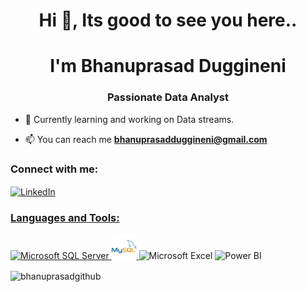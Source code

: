 <h1 align="center">Hi 👋, Its good to see you here..</h1>
<h1 align="center">I'm Bhanuprasad Duggineni</h1>
<h3 align="center">Passionate Data Analyst</h3>

- 🌱 Currently learning and working on Data streams.

- 📫 You can reach me **bhanuprasadduggineni@gmail.com**


<h3 align="left">Connect with me:</h3>
<p align="left">
    <a href="https://www.linkedin.com/in/bhanuprasad-duggineni-524493214" target="blank">
        <img align="center" src="https://img.icons8.com/color/48/000000/linkedin.png" alt="LinkedIn" width="40" height="40" />
   </p>

<h3 align="left">Languages and Tools:</h3>
<p align="left"> 
    <a href="https://www.microsoft.com/en-us/sql-server" target="_blank" rel="noreferrer"> 
        <img src="https://www.svgrepo.com/show/303229/microsoft-sql-server-logo.svg" alt="Microsoft SQL Server" width="40" height="40"/> 
    </a> 
    <a href="https://www.mysql.com/" target="_blank" rel="noreferrer"> 
        <img src="https://raw.githubusercontent.com/devicons/devicon/master/icons/mysql/mysql-original-wordmark.svg" alt="MySQL" width="40" height="40"/> 
    </a>
    <img src="https://img.icons8.com/color/48/000000/microsoft-excel-2019--v1.png" alt="Microsoft Excel" width="40" height="40"/>
    <img src="https://img.icons8.com/color/48/000000/power-bi.png" alt="Power BI" width="40" height="40"/>
</p>

<p><img align="center" src="https://github-readme-streak-stats.herokuapp.com/?user=bhanuprasad1105&" alt="bhanuprasadgithub" /></p>
